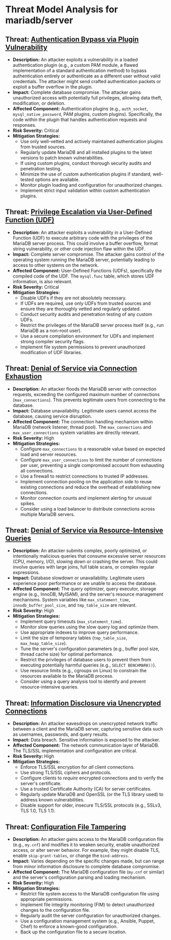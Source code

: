 # Threat Model Analysis for mariadb/server

## Threat: [Authentication Bypass via Plugin Vulnerability](./threats/authentication_bypass_via_plugin_vulnerability.md)

*   **Description:** An attacker exploits a vulnerability in a loaded authentication plugin (e.g., a custom PAM module, a flawed implementation of a standard authentication method) to bypass authentication entirely or authenticate as a different user without valid credentials. The attacker might send crafted authentication packets or exploit a buffer overflow in the plugin.
*   **Impact:** Complete database compromise. The attacker gains unauthorized access with potentially full privileges, allowing data theft, modification, or deletion.
*   **Affected Component:** Authentication plugins (e.g., `auth_socket`, `mysql_native_password`, PAM plugins, custom plugins).  Specifically, the code within the plugin that handles authentication requests and responses.
*   **Risk Severity:** Critical
*   **Mitigation Strategies:**
    *   Use only well-vetted and actively maintained authentication plugins from trusted sources.
    *   Regularly update MariaDB and all installed plugins to the latest versions to patch known vulnerabilities.
    *   If using custom plugins, conduct thorough security audits and penetration testing.
    *   Minimize the use of custom authentication plugins if standard, well-tested options are available.
    *   Monitor plugin loading and configuration for unauthorized changes.
    *   Implement strict input validation within custom authentication plugins.

## Threat: [Privilege Escalation via User-Defined Function (UDF)](./threats/privilege_escalation_via_user-defined_function__udf_.md)

*   **Description:** An attacker exploits a vulnerability in a User-Defined Function (UDF) to execute arbitrary code with the privileges of the MariaDB server process. This could involve a buffer overflow, format string vulnerability, or other code injection flaw within the UDF.
*   **Impact:** Complete server compromise. The attacker gains control of the operating system running the MariaDB server, potentially leading to access to other systems on the network.
*   **Affected Component:** User-Defined Functions (UDFs), specifically the compiled code of the UDF. The `mysql.func` table, which stores UDF information, is also relevant.
*   **Risk Severity:** Critical
*   **Mitigation Strategies:**
    *   Disable UDFs if they are not absolutely necessary.
    *   If UDFs are required, use only UDFs from trusted sources and ensure they are thoroughly vetted and regularly updated.
    *   Conduct security audits and penetration testing of any custom UDFs.
    *   Restrict the privileges of the MariaDB server process itself (e.g., run MariaDB as a non-root user).
    *   Use a secure compilation environment for UDFs and implement strong compiler security flags.
    *   Implement file system permissions to prevent unauthorized modification of UDF libraries.

## Threat: [Denial of Service via Connection Exhaustion](./threats/denial_of_service_via_connection_exhaustion.md)

*   **Description:** An attacker floods the MariaDB server with connection requests, exceeding the configured maximum number of connections (`max_connections`). This prevents legitimate users from connecting to the database.
*   **Impact:** Database unavailability. Legitimate users cannot access the database, causing service disruption.
*   **Affected Component:** The connection handling mechanism within MariaDB (network listener, thread pool). The `max_connections` and `max_user_connections` system variables are directly relevant.
*   **Risk Severity:** High
*   **Mitigation Strategies:**
    *   Configure `max_connections` to a reasonable value based on expected load and server resources.
    *   Configure `max_user_connections` to limit the number of connections per user, preventing a single compromised account from exhausting all connections.
    *   Use a firewall to restrict connections to trusted IP addresses.
    *   Implement connection pooling on the application side to reuse existing connections and reduce the overhead of establishing new connections.
    *   Monitor connection counts and implement alerting for unusual spikes.
    *   Consider using a load balancer to distribute connections across multiple MariaDB servers.

## Threat: [Denial of Service via Resource-Intensive Queries](./threats/denial_of_service_via_resource-intensive_queries.md)

*   **Description:** An attacker submits complex, poorly optimized, or intentionally malicious queries that consume excessive server resources (CPU, memory, I/O), slowing down or crashing the server. This could involve queries with large joins, full table scans, or complex regular expressions.
*   **Impact:** Database slowdown or unavailability. Legitimate users experience poor performance or are unable to access the database.
*   **Affected Component:** The query optimizer, query executor, storage engine (e.g., InnoDB, MyISAM), and the server's resource management mechanisms. System variables like `max_statement_time`, `innodb_buffer_pool_size`, and `tmp_table_size` are relevant.
*   **Risk Severity:** High
*   **Mitigation Strategies:**
    *   Implement query timeouts (`max_statement_time`).
    *   Monitor slow queries using the slow query log and optimize them.
    *   Use appropriate indexes to improve query performance.
    *   Limit the size of temporary tables (`tmp_table_size`, `max_heap_table_size`).
    *   Tune the server's configuration parameters (e.g., buffer pool size, thread cache size) for optimal performance.
    *   Restrict the privileges of database users to prevent them from executing potentially harmful queries (e.g., `SELECT BENCHMARK()`).
    *   Use resource limits (e.g., cgroups on Linux) to constrain the resources available to the MariaDB process.
    *   Consider using a query analysis tool to identify and prevent resource-intensive queries.

## Threat: [Information Disclosure via Unencrypted Connections](./threats/information_disclosure_via_unencrypted_connections.md)

*   **Description:** An attacker eavesdrops on unencrypted network traffic between a client and the MariaDB server, capturing sensitive data such as usernames, passwords, and query results.
*   **Impact:** Data breach. Sensitive information is exposed to the attacker.
*   **Affected Component:** The network communication layer of MariaDB. The TLS/SSL implementation and configuration are critical.
*   **Risk Severity:** High
*   **Mitigation Strategies:**
    *   Enforce TLS/SSL encryption for *all* client connections.
    *   Use strong TLS/SSL ciphers and protocols.
    *   Configure clients to *require* encrypted connections and to verify the server's certificate.
    *   Use a trusted Certificate Authority (CA) for server certificates.
    *   Regularly update MariaDB and OpenSSL (or the TLS library used) to address known vulnerabilities.
    *   Disable support for older, insecure TLS/SSL protocols (e.g., SSLv3, TLS 1.0, TLS 1.1).

## Threat: [Configuration File Tampering](./threats/configuration_file_tampering.md)

*   **Description:** An attacker gains access to the MariaDB configuration file (e.g., `my.cnf`) and modifies it to weaken security, enable unauthorized access, or alter server behavior.  For example, they might disable TLS, enable `skip-grant-tables`, or change the `bind-address`.
*   **Impact:**  Varies depending on the specific changes made, but can range from minor information disclosure to complete database compromise.
*   **Affected Component:** The MariaDB configuration file (`my.cnf` or similar) and the server's configuration parsing and loading mechanism.
*   **Risk Severity:** High
*   **Mitigation Strategies:**
    *   Restrict file system access to the MariaDB configuration file using appropriate permissions.
    *   Implement file integrity monitoring (FIM) to detect unauthorized changes to the configuration file.
    *   Regularly audit the server configuration for unauthorized changes.
    *   Use a configuration management system (e.g., Ansible, Puppet, Chef) to enforce a known-good configuration.
    *   Back up the configuration file to a secure location.

